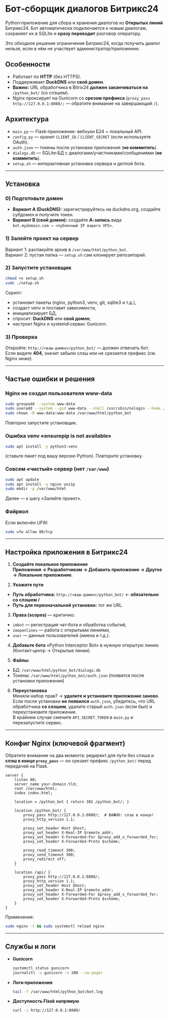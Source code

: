# Бот‑сборщик диалогов Битрикс24

Python‑приложение для сбора и хранения диалогов из **Открытых линий** Битрикс24. Бот автоматически подключается к новым диалогам, сохраняет их в SQLite и **сразу переводит** разговор оператору.

Это обходное решение ограничения Битрикс24, когда получить диалог нельзя, если в нём не участвует администратор/приложение.

## Особенности

- Работает по **HTTP** (без HTTPS).
- Поддерживает **DuckDNS** *или* **свой домен**.
- **Важно:** URL обработчика в Bitrix24 **должен заканчиваться на** `/python_bot/` (со слэшем).
- Nginx проксирует на Gunicorn со **срезом префикса** (`proxy_pass http://127.0.0.1:8080/;` — обратите внимание на завершающий `/`).

## Архитектура

- `main.py` — Flask‑приложение: вебхуки Б24 + локальный API.
- `config.py` — хранит `CLIENT_ID` / `CLIENT_SECRET` (если используете OAuth).
- `auth.json` — токены после установки приложения (**не коммитить**).
- `dialogs.db` — SQLite‑БД с диалогами/участниками/сообщениями (**не коммитить**).
- `setup.sh` — интерактивная установка сервера и деплой бота.

---

## Установка

### 0) Подготовьте домен
- **Вариант A (DuckDNS):** зарегистрируйтесь на duckdns.org, создайте субдомен и получите токен.
- **Вариант B (свой домен):** создайте **A‑запись** вида  
  `bot.mydomain.com → <публичный IP вашего VPS>`.

### 1) Залейте проект на сервер
Вариант 1: распакуйте архив в `/var/www/html/python_bot`.  
Вариант 2: пустая папка — `setup.sh` сам клонирует репозиторий.

### 2) Запустите установщик
```bash
chmod +x setup.sh
sudo ./setup.sh
```
Скрипт:
- установит пакеты (nginx, python3, venv, git, sqlite3 и т.д.),
- создаст venv и поставит зависимости,
- инициализирует БД,
- спросит: **DuckDNS** или **свой домен**,
- настроит Nginx и systemd‑сервис Gunicorn.

### 3) Проверка
Откройте: `http://<ваш-домен>/python_bot/` — должен отвечать бот.  
Если видите **404**, значит забыли слэш или не срезается префикс (см. Nginx ниже).

---

## Частые ошибки и решения

### Nginx не создал пользователя www-data
```bash
sudo groupadd --system www-data
sudo useradd --system --gid www-data --shell /usr/sbin/nologin --home /var/www www-data
sudo chown -R www-data:www-data /var/www/html/python_bot
```
Повторно запустите установщик.

### Ошибка venv «ensurepip is not available»
```bash
sudo apt install -y python3-venv
```
(ставьте пакет под вашу версию Python). Повторите установку.

### Совсем «чистый» сервер (нет `/var/www`)
```bash
sudo apt update
sudo apt install -y nginx unzip
sudo mkdir -p /var/www/html
```
Далее — к шагу «Залейте проект».

### Файрвол
Если включён UFW:
```bash
sudo ufw allow 80/tcp
```

---

## Настройка приложения в Битрикс24

1) **Создайте локальное приложение**  
**Приложения → Разработчикам → Добавить приложение → Другое → Локальное приложение**.

2) **Укажите пути**  
- **Путь обработчика:** `http://<ваш-домен>/python_bot/`  ← **обязательно со слэшем /**  
- **Путь для первоначальной установки:** тот же URL.

3) **Права (scopes)** — критично:
- `imbot` — регистрация чат‑бота и обработка событий,
- `imopenlines` — работа с открытыми линиями,
- `user` — данные пользователей (имена и т.д.).

4) **Добавьте бота** «Python Interceptor Bot» в нужную открытую линию (Контакт‑центр → Открытые линии).

5) **Файлы:**
- БД: `/var/www/html/python_bot/dialogs.db`
- Токены: `/var/www/html/python_bot/auth.json` (появится после установки приложения)

6) **Переустановка**  
Меняли набор прав? → **удалите и установите приложение заново**.  
Если после установки **не появился** `auth.json`, убедитесь, что URL обработчика **со слэшем**, удалите старый `auth.json` (если был) и переустановите приложение.  
В крайнем случае смените `API_SECRET_TOKEN` в `main.py` и перезапустите сервис.

---

## Конфиг Nginx (ключевой фрагмент)

Обратите внимание на два момента: редирект для пути без слэша и **слэш в конце `proxy_pass`** — он срезает префикс `/python_bot/` перед передачей на Flask.

```nginx
server {
    listen 80;
    server_name your-domain.tld;
    root /var/www/html;
    index index.html;

    location = /python_bot { return 301 /python_bot/; }

    location /python_bot/ {
        proxy_pass http://127.0.0.1:8080/;  # ВАЖНО: слэш в конце!
        proxy_http_version 1.1;

        proxy_set_header Host $host;
        proxy_set_header X-Real-IP $remote_addr;
        proxy_set_header X-Forwarded-For $proxy_add_x_forwarded_for;
        proxy_set_header X-Forwarded-Proto $scheme;

        proxy_read_timeout 300;
        proxy_send_timeout 300;
        proxy_redirect off;
    }

    location /api/ {
        proxy_pass http://127.0.0.1:8080/;
        proxy_http_version 1.1;
        proxy_set_header Host $host;
        proxy_set_header X-Real-IP $remote_addr;
        proxy_set_header X-Forwarded-For $proxy_add_x_forwarded_for;
        proxy_set_header X-Forwarded-Proto $scheme;
    }
}
```

Применение:
```bash
sudo nginx -t && sudo systemctl reload nginx
```

---

## Службы и логи

- **Gunicorn**  
  ```bash
  systemctl status gunicorn
  journalctl -u gunicorn -n 200 --no-pager
  ```
- **Логи приложения**  
  ```bash
  tail -f /var/www/html/python_bot/bot.log
  ```
- **Доступность Flask напрямую**  
  ```bash
  curl -i http://127.0.0.1:8080/
  ```
